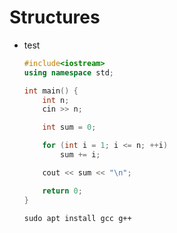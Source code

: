 # Structures

- test
    
    ```cpp
    #include<iostream>
    using namespace std;
    
    int main() {
    	int n;
    	cin >> n;
    
    	int sum = 0;
    
    	for (int i = 1; i <= n; ++i)
    		sum += i;
    
    	cout << sum << "\n";
    
    	return 0;
    }
    ```
    
    `sudo apt install gcc g++`